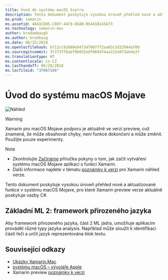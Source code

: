```yaml
---
title: Úvod do systému macOS Sierra
description: Tento dokument poskytuje vysokou úroveň přehled nové a aktualizované funkce v systému macOS Mojave, pro které Xamarin preview verze aktuálně poskytuje vazby C#.
ms.prod: xamarin
ms.assetid: 4A41CD85-C807-44C9-85AB-B5441B145A73
ms.technology: xamarin-mac
author: bradumbaugh
ms.author: brumbaug
ms.date: 06/25/2018
ms.openlocfilehash: b711cc92680e94734f0077f2aa03c1d32944af09
ms.sourcegitcommit: 3f2737f8abf9b855edf060474aa222e973abda3f
ms.translationtype: HT
ms.contentlocale: cs-CZ
ms.lasthandoff: 06/28/2018
ms.locfileid: "37067166"
---
```

# <a name="introduction-to-macos-mojave"></a>Úvod do systému macOS Mojave

![Náhled](~/media/shared/preview.png)

> [!WARNING]
> Xamarin pro macOS Mojave podporu je aktuálně ve verzi preview, což znamená, že může obsahovat chyby, není funkce dokončení a může změnit. Použijte pouze experimenty.

> [!NOTE]
> - Zkontrolujte [Začínáme](~/mac/platform/introduction-to-macos-mojave/get-started.md) příručka pokyny o tom, jak začít vytváření systému macOS Mojave aplikací s funkcí Xamarin.
> - Další informace najdete v tématu [poznámky k verzi](https://releases.xamarin.com/preview-release-xcode-10-beta/) pro Xamarin náhled verze.

Tento dokument poskytuje vysokou úroveň přehled nové a aktualizované funkce v systému macOS Mojave, pro které Xamarin preview verze aktuálně poskytuje vazby C#.

## <a name="core-ml-2-natural-language-framework"></a>Základní ML 2: framework přirozeného jazyka

Aby framework přirozeného jazyka, část 2 ML jádra, umožňuje aplikacím provádět různé typy jazyka analysis. Například může sloužit k identifikaci částí řeči a určit jazyk reprezentována blok textu.

## <a name="related-links"></a>Související odkazy

- [Ukázky Xamarin.Mac](https://developer.xamarin.com/samples/mac/)
- [systému macOS – vývojáře Apple](https://developer.apple.com/macos/)
- Xamarin preview [poznámky k verzi](https://releases.xamarin.com/preview-release-xcode-10-beta/)
